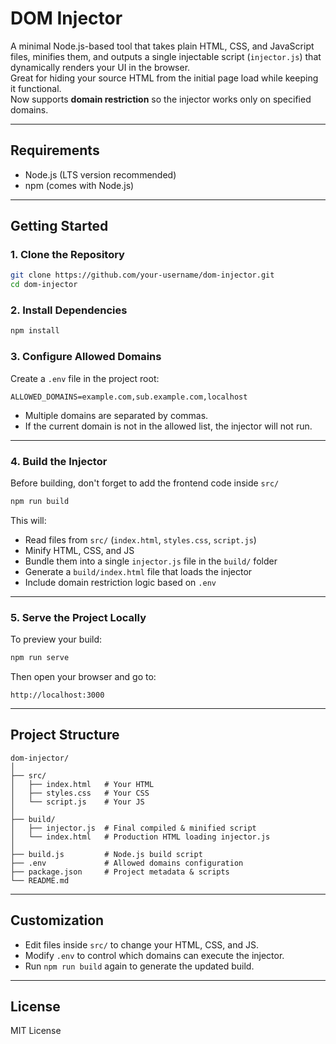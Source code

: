 # DOM Injector

A minimal Node.js-based tool that takes plain HTML, CSS, and JavaScript files, minifies them, and outputs a single injectable script (`injector.js`) that dynamically renders your UI in the browser.  
Great for hiding your source HTML from the initial page load while keeping it functional.  
Now supports **domain restriction** so the injector works only on specified domains.

---

## Requirements
- Node.js (LTS version recommended)
- npm (comes with Node.js)

---

## Getting Started

### 1. Clone the Repository
```sh
git clone https://github.com/your-username/dom-injector.git
cd dom-injector
````

### 2. Install Dependencies

```sh
npm install
```

### 3. Configure Allowed Domains

Create a `.env` file in the project root:

```env
ALLOWED_DOMAINS=example.com,sub.example.com,localhost
```

* Multiple domains are separated by commas.
* If the current domain is not in the allowed list, the injector will not run.

---




### 4. Build the Injector

Before building, don't forget to add the frontend code inside `src/`

```sh
npm run build
```

This will:

* Read files from `src/` (`index.html`, `styles.css`, `script.js`)
* Minify HTML, CSS, and JS
* Bundle them into a single `injector.js` file in the `build/` folder
* Generate a `build/index.html` file that loads the injector
* Include domain restriction logic based on `.env`

---

### 5. Serve the Project Locally

To preview your build:

```sh
npm run serve
```

Then open your browser and go to:

```
http://localhost:3000
```

---

## Project Structure

```
dom-injector/
│
├── src/
│   ├── index.html   # Your HTML
│   ├── styles.css   # Your CSS
│   └── script.js    # Your JS
│
├── build/
│   ├── injector.js  # Final compiled & minified script
│   └── index.html   # Production HTML loading injector.js
│
├── build.js         # Node.js build script
├── .env             # Allowed domains configuration
├── package.json     # Project metadata & scripts
└── README.md
```

---

## Customization

* Edit files inside `src/` to change your HTML, CSS, and JS.
* Modify `.env` to control which domains can execute the injector.
* Run `npm run build` again to generate the updated build.

---

## License

MIT License